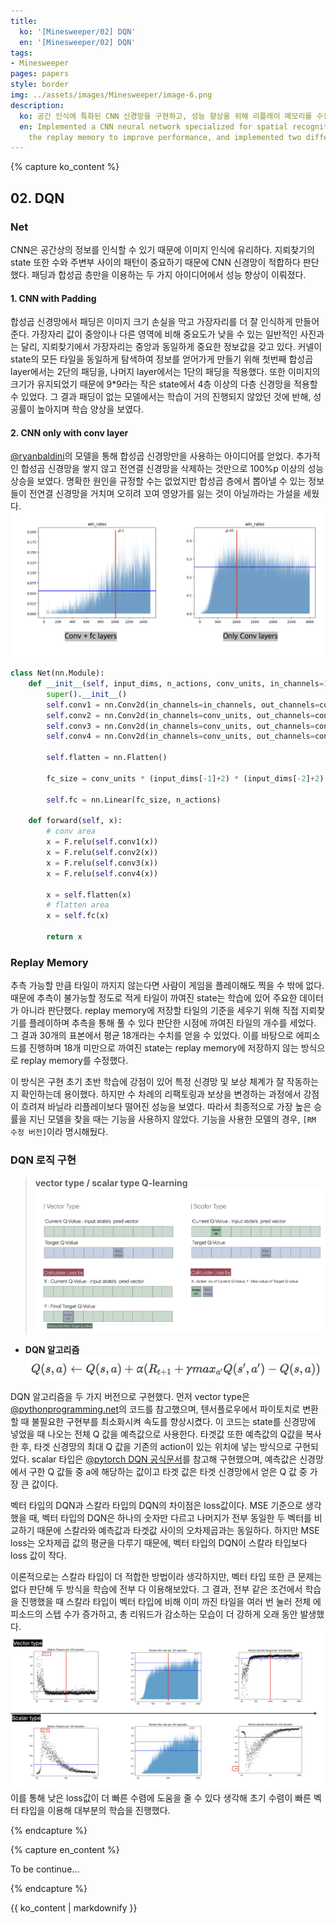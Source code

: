 ```yaml
---
title:
  ko: '[Minesweeper/02] DQN'
  en: '[Minesweeper/02] DQN'
tags:
- Minesweeper
pages: papers
style: border
img: ../assets/images/Minesweeper/image-6.png
description:
  ko: 공간 인식에 특화된 CNN 신경망을 구현하고, 성능 향상을 위해 리플레이 메모리를 수정했으며, 두 가지 방식의 DQN 구현을 진행했다.
  en: Implemented a CNN neural network specialized for spatial recognition, modified
    the replay memory to improve performance, and implemented two different DQN implementations.
---
```

<!-- 한국어 콘텐츠 -->
{% capture ko_content %}
  
## 02. DQN
### Net 
CNN은 공간상의 정보를 인식할 수 있기 때문에 이미지 인식에 유리하다. 지뢰찾기의 state 또한 수와 주변부 사이의 패턴이 중요하기 때문에 CNN 신경망이 적합하다 판단했다. 패딩과 합성곱 층만을 이용하는 두 가지 아이디어에서 성능 향상이 이뤄졌다. 

#### 1. CNN with Padding
합성곱 신경망에서 패딩은 이미지 크기 손실을 막고 가장자리를 더 잘 인식하게 만들어준다. 가장자리 값이 중앙이나 다른 영역에 비해 중요도가 낮을 수 있는 일반적인 사진과는 달리, 지뢰찾기에서 가장자리는 중앙과 동일하게 중요한 정보값을 갖고 있다. 커넬이 state의 모든 타일을 동일하게 탐색하여 정보를 얻어가게 만들기 위해 첫번째 합성곱 layer에서는 2단의 패딩을, 나머지 layer에서는 1단의 패딩을 적용했다. 또한 이미지의 크기가 유지되었기 때문에 9*9라는 작은 state에서 4층 이상의 다층 신경망을 적용할 수 있었다. 그 결과 패딩이 없는 모델에서는 학습이 거의 진행되지 않았던 것에 반해, 성공률이 높아지며 학습 양상을 보였다. 

#### 2. CNN only with conv layer
[@ryanbaldini](https://github.com/ryanbaldini/MineSweeperNeuralNet)의 모델을 통해 합성곱 신경망만을 사용하는 아이디어를 얻었다. 추가적인 합성곱 신경망을 쌓지 않고 전연결 신경망을 삭제하는 것만으로 100%p 이상의 성능 상승을 보였다. 명확한 원인을 규정할 수는 없었지만 합성곱 층에서 뽑아낼 수 있는 정보들이 전연결 신경망을 거치며 오히려 꼬여 영양가를 잃는 것이 아닐까라는 가설을 세웠다. 
![Alt text](../assets/images/Minesweeper/image-3.png)
```python
class Net(nn.Module):
    def __init__(self, input_dims, n_actions, conv_units, in_channels=1):
        super().__init__()
        self.conv1 = nn.Conv2d(in_channels=in_channels, out_channels=conv_units, kernel_size=(3,3), padding=2)
        self.conv2 = nn.Conv2d(in_channels=conv_units, out_channels=conv_units, kernel_size=(3,3), padding=1)
        self.conv3 = nn.Conv2d(in_channels=conv_units, out_channels=conv_units, kernel_size=(3,3), padding=1)
        self.conv4 = nn.Conv2d(in_channels=conv_units, out_channels=conv_units, kernel_size=(3,3), padding=1)

        self.flatten = nn.Flatten()

        fc_size = conv_units * (input_dims[-1]+2) * (input_dims[-2]+2)

        self.fc = nn.Linear(fc_size, n_actions)

    def forward(self, x):
        # conv area
        x = F.relu(self.conv1(x))
        x = F.relu(self.conv2(x))
        x = F.relu(self.conv3(x))
        x = F.relu(self.conv4(x))

        x = self.flatten(x)
        # flatten area
        x = self.fc(x)

        return x
```

### Replay Memory 
추측 가능할 만큼 타일이 까지지 않는다면 사람이 게임을 플레이해도 찍을 수 밖에 없다. 때문에 추측이 불가능할 정도로 적게 타일이 까여진 state는 학습에 있어 주요한 데이터가 아니라 판단했다. replay memory에 저장할 타일의 기준을 세우기 위해 직접 지뢰찾기를 플레이하며 추측을 통해 풀 수 있다 판단한 시점에 까여진 타일의 개수를 세었다. 그 결과 30개의 표본에서 평균 18개라는 수치를 얻을 수 있었다. 이를 바탕으로 에피소드를 진행하며 18개 미만으로 까여진 state는 replay memory에 저장하지 않는 방식으로 replay memory를 수정했다.  

이 방식은 구현 초기 초반 학습에 강점이 있어 특정 신경망 및 보상 체계가 잘 작동하는지 확인하는데 용이했다. 하지만 수 차례의 리팩토링과 보상을 변경하는 과정에서 강점이 흐려져 바닐라 리플레이보다 떨어진 성능을 보였다. 따라서 최종적으로 가장 높은 승률을 지닌 모델을 찾을 때는 기능을 사용하지 않았다. 기능을 사용한 모델의 경우, `[RM 수정 버전]`이라 명시해뒀다. 

### DQN 로직 구현
> **vector type / scalar type Q-learning**
![Alt text](../assets/images/Minesweeper/image-4.png)  
- **DQN 알고리즘** 
![Alt text](../assets/images/Minesweeper/image-5.png)

DQN 알고리즘을 두 가지 버전으로 구현했다. 먼저 vector type은 [@pythonprogramming.net](https://pythonprogramming.net/training-deep-q-learning-dqn-reinforcement-learning-python-tutorial/?completed=/deep-q-learning-dqn-reinforcement-learning-python-tutorial/)의 코드를 참고했으며, 텐서플로우에서 파이토치로 변환할 때 불필요한 구현부를 최소화시켜 속도를 향상시켰다. 이 코드는 state를 신경망에 넣었을 때 나오는 전체 Q 값을 예측값으로 사용한다. 타겟값 또한 예측값의 Q값을 복사한 후, 타겟 신경망의 최대 Q 값을 기존의 action이 있는 위치에 넣는 방식으로 구현되었다. scalar 타입은 [@pytorch DQN 공식문서](https://pytorch.org/tutorials/intermediate/reinforcement_q_learning.html)를 참고해 구현했으며, 예측값은 신경망에서 구한 Q 값들 중 a에 해당하는 값이고 타겟 값은 타겟 신경망에서 얻은 Q 값 중 가장 큰 값이다. 

벡터 타입의 DQN과 스칼라 타입의 DQN의 차이점은 loss값이다. MSE 기준으로 생각했을 때, 벡터 타입의 DQN은 하나의 숫자만 다르고 나머지가 전부 동일한 두 벡터를 비교하기 때문에 스칼라와 예측값과 타겟값 사이의 오차제곱과는 동일하다. 하지만 MSE loss는 오차제곱 값의 평균을 다루기 때문에, 벡터 타입의 DQN이 스칼라 타입보다 loss 값이 작다.  

이론적으로는 스칼라 타입이 더 적합한 방법이라 생각하지만, 벡터 타입 또한 큰 문제는 없다 판단해 두 방식을 학습에 전부 다 이용해보았다. 그 결과, 전부 같은 조건에서 학습을 진행했을 때 스칼라 타입이 벡터 타입에 비해 이미 까진 타일을 여러 번 눌러 전체 에피소드의 스텝 수가 증가하고, 총 리워드가 감소하는 모습이 더 강하게 오래 동안 발생했다. 
![Alt text](../assets/images/Minesweeper/image-6.png)
이를 통해 낮은 loss값이 더 빠른 수렴에 도움을 줄 수 있다 생각해 초기 수렴이 빠른 벡터 타입을 이용해 대부분의 학습을 진행했다.  
  

{% endcapture %}

<!-- 영어 콘텐츠 -->
{% capture en_content %}

To be continue...

{% endcapture %}

<div id="content-ko" class="lang-content" data-lang="ko">
  {{ ko_content | markdownify }}
</div>

<div id="content-en" class="lang-content" data-lang="en" style="display: none;">
  {{ en_content | markdownify }}
</div>

